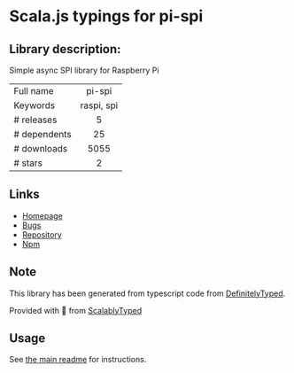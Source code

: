
# Scala.js typings for pi-spi


## Library description:
Simple async SPI library for Raspberry Pi

|                    |                 |
| ------------------ | :-------------: |
| Full name          | pi-spi |
| Keywords           | raspi, spi |
| # releases         | 5 |
| # dependents       | 25 |
| # downloads        | 5055 |
| # stars            | 2 |

## Links
- [Homepage](https://github.com/natevw/pi-spi#readme)
- [Bugs](https://github.com/natevw/pi-spi/issues)
- [Repository](https://github.com/natevw/pi-spi)
- [Npm](https://www.npmjs.com/package/pi-spi)
    


## Note
This library has been generated from typescript code from [DefinitelyTyped](https://definitelytyped.org).

Provided with :purple_heart: from [ScalablyTyped](https://github.com/oyvindberg/ScalablyTyped)

## Usage
See [the main readme](../../readme.md) for instructions.


